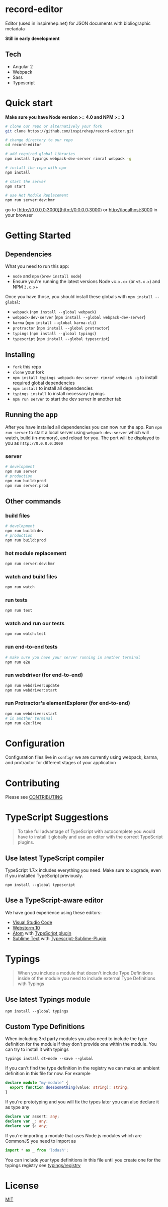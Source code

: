 # record-editor
Editor (used in inspirehep.net) for JSON documents with bibliographic metadata

**Still in early development**

## Tech

* Angular 2
* Webpack
* Sass
* Typescript

# Quick start
**Make sure you have Node version >= 4.0 and NPM >= 3**

```bash
# clone our repo or alternatively your fork
git clone https://github.com/inspirehep/record-editor.git

# change directory to our repo
cd record-editor

# add required global libraries
npm install typings webpack-dev-server rimraf webpack -g

# install the repo with npm
npm install

# start the server
npm start

# use Hot Module Replacement
npm run server:dev:hmr

```
go to [http://0.0.0.0:3000](http://0.0.0.0:3000) or [http://localhost:3000](http://localhost:3000) in your browser


# Getting Started
## Dependencies
What you need to run this app:
* `node` and `npm` (`brew install node`)
* Ensure you're running the latest versions Node `v4.x.x`+ (or `v5.x.x`) and NPM `3.x.x`+

Once you have those, you should install these globals with `npm install --global`:
* `webpack` (`npm install --global webpack`)
* `webpack-dev-server` (`npm install --global webpack-dev-server`)
* `karma` (`npm install --global karma-cli`)
* `protractor` (`npm install --global protractor`)
* `typings` (`npm install --global typings`)
* `typescript` (`npm install --global typescript`)

## Installing
* `fork` this repo
* `clone` your fork
* `npm install typings webpack-dev-server rimraf webpack -g` to install required global dependencies
* `npm install` to install all dependencies
* `typings install` to install necessary typings
* `npm run server` to start the dev server in another tab

## Running the app
After you have installed all dependencies you can now run the app. Run `npm run server` to start a local server using `webpack-dev-server` which will watch, build (in-memory), and reload for you. The port will be displayed to you as `http://0.0.0.0:3000`

### server
```bash
# development
npm run server
# production
npm run build:prod
npm run server:prod
```

## Other commands

### build files
```bash
# development
npm run build:dev
# production
npm run build:prod
```

### hot module replacement
```bash
npm run server:dev:hmr
```

### watch and build files
```bash
npm run watch
```

### run tests
```bash
npm run test
```

### watch and run our tests
```bash
npm run watch:test
```

### run end-to-end tests
```bash
# make sure you have your server running in another terminal
npm run e2e
```

### run webdriver (for end-to-end)
```bash
npm run webdriver:update
npm run webdriver:start
```

### run Protractor's elementExplorer (for end-to-end)
```bash
npm run webdriver:start
# in another terminal
npm run e2e:live
```

# Configuration
Configuration files live in `config/` we are currently using webpack, karma, and protractor for different stages of your application

# Contributing

Please see [CONTRIBUTING](./github/CONTRIBUTING.md)

# TypeScript Suggestions
> To take full advantage of TypeScript with autocomplete you would have to install it globally and use an editor with the correct TypeScript plugins.

## Use latest TypeScript compiler
TypeScript 1.7.x includes everything you need. Make sure to upgrade, even if you installed TypeScript previously.

```
npm install --global typescript
```

## Use a TypeScript-aware editor
We have good experience using these editors:

* [Visual Studio Code](https://code.visualstudio.com/)
* [Webstorm 10](https://www.jetbrains.com/webstorm/download/)
* [Atom](https://atom.io/) with [TypeScript plugin](https://atom.io/packages/atom-typescript)
* [Sublime Text](http://www.sublimetext.com/3) with [Typescript-Sublime-Plugin](https://github.com/Microsoft/Typescript-Sublime-plugin#installation)

# Typings
> When you include a module that doesn't include Type Definitions inside of the module you need to include external Type Definitions with Typings

## Use latest Typings module
```
npm install --global typings
```

## Custom Type Definitions
When including 3rd party modules you also need to include the type definition for the module
if they don't provide one within the module. You can try to install it with typings

```
typings install dt~node --save --global
```

If you can't find the type definition in the registry we can make an ambient definition in
this file for now. For example

```typescript
declare module "my-module" {
  export function doesSomething(value: string): string;
}
```


If you're prototyping and you will fix the types later you can also declare it as type any

```typescript
declare var assert: any;
declare var _: any;
declare var $: any;
```

If you're importing a module that uses Node.js modules which are CommonJS you need to import as

```typescript
import * as _ from 'lodash';
```

You can include your type definitions in this file until you create one for the typings registry
see [typings/registry](https://github.com/typings/registry)

# License
 [MIT](/LICENSE)
